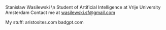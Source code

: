 Stanisław Wasilewski \n
Student of Artificial Intelligence at Vrije University Amsterdam
Contact me at wasilewski.sf@gmail.com

My stuff:
aristosites.com
badgpt.com

<!---
Stasieniec/Stasieniec is a ✨ special ✨ repository because its `README.md` (this file) appears on your GitHub profile.
You can click the Preview link to take a look at your changes.
--->
